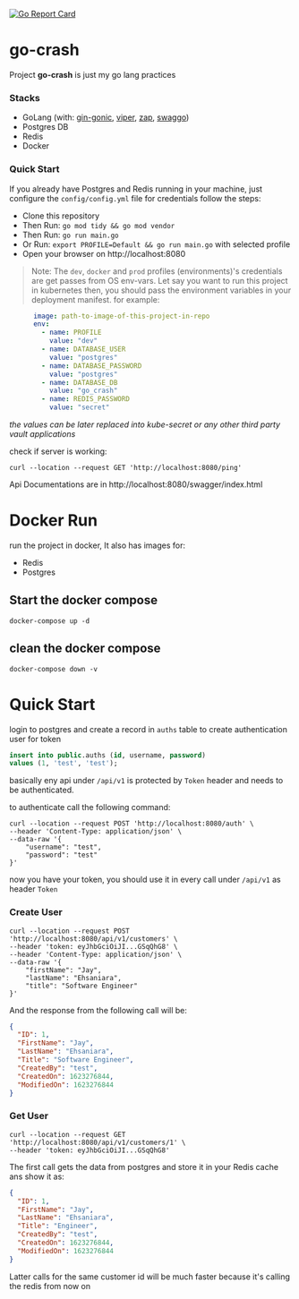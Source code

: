 
[![Go Report Card](https://goreportcard.com/badge/github.com/ehsaniara/go-crash)](https://goreportcard.com/report/ehsaniara/go-crash)
# go-crash

Project **go-crash** is just my go lang practices

### Stacks
- GoLang (with: [gin-gonic](https://github.com/gin-gonic/gin), [viper](https://github.com/spf13/viper), [zap](https://github.com/uber-go/zap), [swaggo](https://github.com/swaggo/swag))
- Postgres DB
- Redis
- Docker

### Quick Start

If you already have Postgres and Redis running in your machine, just configure the `config/config.yml` file for credentials follow the steps:

- Clone this repository
- Then Run: `go mod tidy && go mod vendor`
- Then Run: `go run main.go`
- Or Run: `export PROFILE=Default && go run main.go` with selected profile
- Open your browser on http://localhost:8080

> Note: The `dev`, `docker` and `prod` profiles (environments)'s credentials are get passes from OS env-vars. Let say you want to run this project in kubernetes then, you should pass the environment variables in your deployment manifest. for example:
```yaml
      image: path-to-image-of-this-project-in-repo
      env:
        - name: PROFILE
          value: "dev"
        - name: DATABASE_USER
          value: "postgres"
        - name: DATABASE_PASSWORD
          value: "postgres"
        - name: DATABASE_DB
          value: "go_crash"
        - name: REDIS_PASSWORD
          value: "secret"
```
_the values can be later replaced into kube-secret or any other third party vault applications_


check if server is working:

```shell
curl --location --request GET 'http://localhost:8080/ping'
```

Api Documentations are in http://localhost:8080/swagger/index.html

# Docker Run

run the project in docker, It also has images for:

- Redis
- Postgres

## Start the docker compose

```shell
docker-compose up -d
```

## clean the docker compose

```shell
docker-compose down -v
```

# Quick Start

login to postgres and create a record in `auths` table to create authentication user for token

```sql
insert into public.auths (id, username, password)
values (1, 'test', 'test');
```

basically eny api under `/api/v1` is protected by `Token` header and needs to be authenticated.

to authenticate call the following command:

```shell
curl --location --request POST 'http://localhost:8080/auth' \
--header 'Content-Type: application/json' \
--data-raw '{
    "username": "test",
    "password": "test"
}'
```

now you have your token, you should use it in every call under `/api/v1` as header `Token`

### Create User

```shell
curl --location --request POST 'http://localhost:8080/api/v1/customers' \
--header 'token: eyJhbGciOiJI...GSqQhG8' \
--header 'Content-Type: application/json' \
--data-raw '{
    "firstName": "Jay",
    "lastName": "Ehsaniara",
    "title": "Software Engineer"
}'
```

And the response from the following call will be:

```json
{
  "ID": 1,
  "FirstName": "Jay",
  "LastName": "Ehsaniara",
  "Title": "Software Engineer",
  "CreatedBy": "test",
  "CreatedOn": 1623276844,
  "ModifiedOn": 1623276844
}
```

### Get User

```shell
curl --location --request GET 'http://localhost:8080/api/v1/customers/1' \
--header 'token: eyJhbGciOiJI...GSqQhG8'
```

The first call gets the data from postgres and store it in your Redis cache ans show it as:

```json
{
  "ID": 1,
  "FirstName": "Jay",
  "LastName": "Ehsaniara",
  "Title": "Engineer",
  "CreatedBy": "test",
  "CreatedOn": 1623276844,
  "ModifiedOn": 1623276844
}
```

Latter calls for the same customer id will be much faster because it's calling the redis from now on

